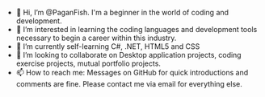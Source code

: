 - 👋 Hi, I’m @PaganFish. I'm a beginner in the world of coding and development.
- 👀 I’m interested in learning the coding languages and development tools necessary to begin a career within this industry.
- 🌱 I’m currently self-learning C#, .NET, HTML5 and CSS
- 💞️ I’m looking to collaborate on Desktop application projects, coding exercise projects, mutual portfolio projects.
- 📫 How to reach me: Messages on GitHub for quick introductions and comments are fine. Please contact me via email for everything else. 

<!---
PaganFish/PaganFish is a ✨ special ✨ repository because its `README.md` (this file) appears on your GitHub profile.
You can click the Preview link to take a look at your changes.
--->
